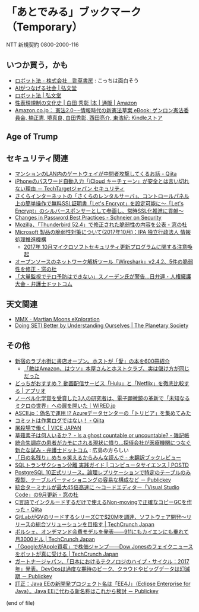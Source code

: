# 「あとでみる」ブックマーク（Temporary）

NTT 新規契約 0800-2000-116

## いつか買う，かも

- [ロボット法 - 株式会社　勁草書房](http://www.keisoshobo.co.jp/book/b324580.html) : こっちは面白そう
- [AIがつなげる社会 | 弘文堂](http://www.koubundou.co.jp/book/b315740.html)
- [ロボット法 | 弘文堂](http://www.koubundou.co.jp/book/b324653.html)
- [性表現規制の文化史 | 白田 秀彰 |本 | 通販 | Amazon](http://www.amazon.co.jp/exec/obidos/ASIN/4750515183/baldandersinf-22/)
- [Amazon.co.jp： 憲法2.0−−情報時代の新憲法草案 eBook: ゲンロン憲法委員会, 楠正憲, 境真良, 白田秀彰, 西田亮介, 東浩紀: Kindleストア](http://www.amazon.co.jp/exec/obidos/ASIN/B00K1XRA86/baldandersinf-22/)

## Age of Trump


## セキュリティ関連

- [マンションのLAN内のゲートウェイが中間者攻撃してくるお話 - Qiita](https://qiita.com/docokano2/items/3013cd8ede44795f2100)
- [iPhoneのパスワード自動入力「iCloud キーチェーン」が安全とは言い切れない理由 － TechTargetジャパン セキュリティ](http://techtarget.itmedia.co.jp/tt/news/1710/09/news01.html)
- [さくらインターネットの「さくらのレンタルサーバ」、コントロールパネル上の簡単操作で無料SSL証明書「Let's Encrypt」を設定可能に～「Let's Encrypt」のシルバースポンサーとして参画し、常時SSL化推進に貢献～](https://www.sakura.ad.jp/press/2017/1010_lets-encrypt/)
- [Changes in Password Best Practices - Schneier on Security](https://www.schneier.com/blog/archives/2017/10/changes_in_pass.html)
- [Mozilla、「Thunderbird 52.4」で修正された脆弱性の内容を公表 - 窓の杜](http://forest.watch.impress.co.jp/docs/news/1085370.html)
- [Microsoft 製品の脆弱性対策について(2017年10月)：IPA 独立行政法人 情報処理推進機構](https://www.ipa.go.jp/security/ciadr/vul/20171011-ms.html)
    - [2017年 10月マイクロソフトセキュリティ更新プログラムに関する注意喚起](http://www.jpcert.or.jp/at/2017/at170039.html)
- [オープンソースのネットワーク解析ツール「Wireshark」v2.4.2、5件の脆弱性を修正 - 窓の杜](http://forest.watch.impress.co.jp/docs/news/1085443.html)
- [「大量監視でテロ予防はできない」スノーデン氏が警告…日弁連・人権擁護大会 - 弁護士ドットコム](https://www.bengo4.com/c_1009/n_6787/)

## 天文関連

- [MMX - Martian Moons eXploration](http://mmx.isas.jaxa.jp/index.html)
- [Doing SETI Better by Understanding Ourselves | The Planetary Society](http://www.planetary.org/blogs/guest-blogs/2017/1006-doing-seti-better.html)

## その他

- [新宿のラブホ街に書店オープン。ホストが「愛」の本を600冊紹介](http://www.huffingtonpost.jp/2017/10/02/kabukicho-book-center_a_23229912/)
    - [「敵はAmazon、はウソ」本屋さんとホストクラブ、実は儲け方が同じだった](http://www.huffingtonpost.jp/2017/10/02/abukicho-book-center2_a_23229985/)
- [どっちがおすすめ？ 動画配信サービス「Hulu」と「Netflix」を徹底比較する | アプリオ](http://appllio.com/vod-service-hulu-vs-netflix)
- [ノーベル化学賞を受賞した3人の研究者は、電子顕微鏡の革新で「未知なるミクロの世界」への扉を開いた｜WIRED.jp](https://wired.jp/2017/10/06/cryo-electron-microscopy-wins-the-nobel-prize/)
- [ASCII.jp：偽名で運用 !? Azureデータセンターの「トリビア」を集めてみた](http://ascii.jp/elem/000/001/474/1474081/)
- [コミットは作業ログではない！ - Qiita](https://qiita.com/suzuki-hoge/items/cc91877ce69527ced692)
- [屠殺場で働く | VICE JAPAN](http://jp.vice.com/lifestyle/working-at-a-slaughterhouse-is-as-gruesome-as-you-thought)
- [草薙素子は何人いるか？ - Is a ghost countable or uncountable? - 雑記帳](http://d.hatena.ne.jp/ced/20171010/1507615755)
- [統合失調症の患者がカモにされる現状に憤り…探偵会社が医療機関につなぐ新たな試み - 弁護士ドットコム](https://www.bengo4.com/other/n_6761/) : 広島の方らしい
- [「日の名残り」めちゃ笑えるからみんな読んで - 未翻訳ブックレビュー](http://kaseinoji.hatenablog.com/entry/kazuo-ish)
- [SQLトランザクション分離 実践ガイド | コンピュータサイエンス | POSTD](http://postd.cc/practical-guide-sql-isolation/)
- [PostgreSQL 10正式リリース。論理レプリケーションで特定のテーブルのみ複製、テーブルパーティショニングの容易な構成など － Publickey](http://www.publickey1.jp/blog/17/postgresql_10.html)
- [統合ターミナルが最大45倍高速に ～コードエディター「Visual Studio Code」の9月更新 - 窓の杜](http://forest.watch.impress.co.jp/docs/news/1085131.html)
- [C言語でインクルードするだけで使えるNon-movingで正確なコピーGCを作った - Qiita](https://qiita.com/wasabiz/items/bc80581ba24eaaf0ece1)
- [GitLabがGVのリードするシリーズCで$20Mを調達、ソフトウェア開発〜リリースの総合ソリューションを目指す | TechCrunch Japan](http://jp.techcrunch.com/2017/10/10/20171009gitlab-raises-20m-series-c-round-led-by-gv/)
- [ポルシェ、オンデマンド会費モデルを発表――911にもカイエンにも乗れて月3000ドル | TechCrunch Japan](http://jp.techcrunch.com/2017/10/11/20171010porsche-launches-on-demand-subscription-for-its-sports-cars-and-suvs/)
- [「GoogleがApple買収」で株価ジャンプ――Dow Jonesのフェイクニュースをボットが真に受ける | TechCrunch Japan](http://jp.techcrunch.com/2017/10/11/20171010dow-jones-said-that-google-was-buying-apple-the-algos-bought-it/)
- [ガートナージャパン、「日本におけるテクノロジのハイプ・サイクル：2017年」発表。DevOpsは過度な期待のピーク、クラウドやビッグデータは幻滅期 － Publickey](http://www.publickey1.jp/blog/17/2017devops.html)
- [訂正：Java EEの新開発プロジェクト名は「EE4J」（Eclipse Enterprise for Java）。Java EEに代わる新名称はこれから検討 － Publickey](http://www.publickey1.jp/blog/17/ee4j_eclipse_enterprise_for_java.html)

(end of file)
